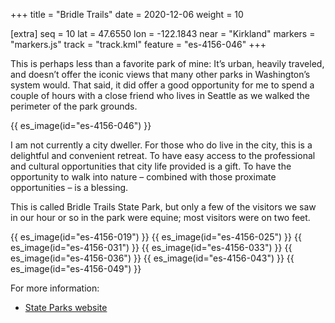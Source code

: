 +++
title = "Bridle Trails"
date = 2020-12-06
weight = 10

[extra]
seq = 10
lat = 47.6550
lon = -122.1843
near = "Kirkland"
markers = "markers.js"
track = "track.kml"
feature = "es-4156-046"
+++

This is perhaps less than a favorite park of mine: It’s urban, heavily traveled, and doesn’t offer the iconic views that many other parks in Washington’s system would. That said, it did offer a good opportunity for me to spend a couple of hours with a close friend who lives in Seattle as we walked the perimeter of the park grounds.

{{ es_image(id="es-4156-046") }}

I am not currently a city dweller. For those who do live in the city, this is a delightful and convenient retreat. To have easy access to the professional and cultural opportunities that city life provided is a gift. To have the opportunity to walk into nature – combined with those proximate opportunities – is a blessing.

This is called Bridle Trails State Park, but only a few of the visitors we saw in our hour or so in the park were equine; most visitors were on two feet.

{{ es_image(id="es-4156-019") }}
{{ es_image(id="es-4156-025") }}
{{ es_image(id="es-4156-031") }}
{{ es_image(id="es-4156-033") }}
{{ es_image(id="es-4156-036") }}
{{ es_image(id="es-4156-043") }}
{{ es_image(id="es-4156-049") }}

For more information:

* [State Parks website](https://parks.state.wa.us/481/Bridle-Trails)
